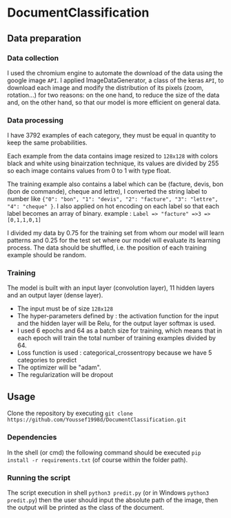 # DocumentClassification

## Data preparation 

### Data collection

I used the chromium engine to automate the download of the data using the google image `API`. 
I applied ImageDataGenerator, a class of the keras `API`, to download each image and modify the distribution of its pixels (zoom, rotation...) for two reasons: on the one hand, to reduce the size of the data and, on the other hand, so that our model is more efficient on general data.    

### Data processing
I have 3792 examples of each category, they must be equal in quantity to keep the same probabilities.

Each example from the data contains image resized to `128x128` with colors black and white using binairzation technique, its values are divided by 255 so each image contains values from 0 to 1 with type float. 

The training example also contains a label which can be (facture, devis, bon (bon de commande), cheque and lettre), I converted the string label to number like `{"0": "bon", "1": "devis", "2": "facture", "3": "lettre", "4": "cheque" }`. I also applied on hot encoding on each label so that each label becomes an array of binary.
example : `Label => "facture" =>3 => [0,1,1,0,1] `

I divided my data by 0.75 for the training set from whom our model will learn patterns and 0.25 for the test set where our model will evaluate its learning process. 
The data should be shuffled, i.e. the position of each training example should be random. 

### Training
The model is built with an input layer (convolution layer), 11 hidden layers and an output layer (dense layer). 
  - The input must be of size `128x128` 
  - The hyper-parameters defined by : the activation function for the input and the hidden layer will be Relu, for the output layer softmax is used.
  - I used 6 epochs and 64 as a batch size for training, which means that in each epoch will train the total number of training examples divided by 64. 
  - Loss function is used : categorical_crossentropy because we have 5 categories to predict 
  - The optimizer will be "adam".
  - The regularization will be dropout  

## Usage
Clone the repository by executing `git clone https://github.com/Youssef1998d/DocumentClassification.git`

### Dependencies
In the shell (or cmd) the following command should be executed `pip install -r requirements.txt` (of course within the folder path).

### Running the script
The script execution in shell `python3 predit.py` (or in Windows `python3 predit.py`) then the user should input the absolute path of the image, then the output will be printed as the class of the document.

